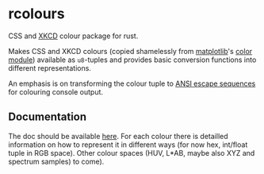 # rcolours
CSS and [XKCD](https://blog.xkcd.com/2010/05/03/color-survey-results/) colour package for rust.

Makes CSS and XKCD colours (copied shamelessly from [matplotlib](https://matplotlib.org/)'s [color module](https://matplotlib.org/2.0.2/api/colors_api.html)) available as `u8`-tuples and provides basic conversion functions into different representations.

An emphasis is on transforming the colour tuple to [ANSI escape sequences](https://en.wikipedia.org/wiki/ANSI_escape_code) for colouring console output.

## Documentation

The doc should be available [here](https://awegsche.github.io/rcolours/colors/index.html). For each colour there is detailled information on how to represent it in different ways (for now hex, int/float tuple in RGB space). Other colour spaces (HUV, L\*AB, maybe also XYZ and spectrum samples) to come). 
